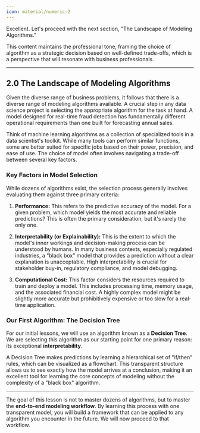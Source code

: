 ```yaml
---
icon: material/numeric-2
---
```


Excellent. Let's proceed with the next section, "The Landscape of Modeling Algorithms."

This content maintains the professional tone, framing the choice of algorithm as a strategic decision based on well-defined trade-offs, which is a perspective that will resonate with business professionals.

---

## 2.0 The Landscape of Modeling Algorithms

Given the diverse range of business problems, it follows that there is a diverse range of modeling algorithms available. A crucial step in any data science project is selecting the appropriate algorithm for the task at hand. A model designed for real-time fraud detection has fundamentally different operational requirements than one built for forecasting annual sales.

Think of machine learning algorithms as a collection of specialized tools in a data scientist's toolkit. While many tools can perform similar functions, some are better suited for specific jobs based on their power, precision, and ease of use. The choice of model often involves navigating a trade-off between several key factors.

### Key Factors in Model Selection

While dozens of algorithms exist, the selection process generally involves evaluating them against three primary criteria:

1.  **Performance:** This refers to the predictive accuracy of the model. For a given problem, which model yields the most accurate and reliable predictions? This is often the primary consideration, but it's rarely the only one.

2.  **Interpretability (or Explainability):** This is the extent to which the model's inner workings and decision-making process can be understood by humans. In many business contexts, especially regulated industries, a "black box" model that provides a prediction without a clear explanation is unacceptable. High interpretability is crucial for stakeholder buy-in, regulatory compliance, and model debugging.

3.  **Computational Cost:** This factor considers the resources required to train and deploy a model. This includes processing time, memory usage, and the associated financial cost. A highly complex model might be slightly more accurate but prohibitively expensive or too slow for a real-time application.

### Our First Algorithm: The Decision Tree

For our initial lessons, we will use an algorithm known as a **Decision Tree**. We are selecting this algorithm as our starting point for one primary reason: its exceptional **interpretability**.

A Decision Tree makes predictions by learning a hierarchical set of "if/then" rules, which can be visualized as a flowchart. This transparent structure allows us to see exactly how the model arrives at a conclusion, making it an excellent tool for learning the core concepts of modeling without the complexity of a "black box" algorithm.

***

The goal of this lesson is not to master dozens of algorithms, but to master the **end-to-end modeling workflow**. By learning this process with one transparent model, you will build a framework that can be applied to any algorithm you encounter in the future. We will now proceed to that workflow.